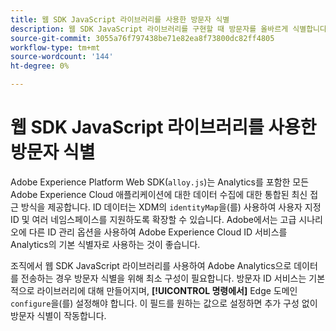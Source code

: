 ```yaml
---
title: 웹 SDK JavaScript 라이브러리를 사용한 방문자 식별
description: 웹 SDK JavaScript 라이브러리를 구현할 때 방문자를 올바르게 식별합니다.
source-git-commit: 3055a76f797438be71e82ea8f73800dc82ff4805
workflow-type: tm+mt
source-wordcount: '144'
ht-degree: 0%

---
```


# 웹 SDK JavaScript 라이브러리를 사용한 방문자 식별

Adobe Experience Platform Web SDK(`alloy.js`)는 Analytics를 포함한 모든 Adobe Experience Cloud 애플리케이션에 대한 데이터 수집에 대한 통합된 최신 접근 방식을 제공합니다. ID 데이터는 XDM의 `identityMap`을(를) 사용하여 사용자 지정 ID 및 여러 네임스페이스를 지원하도록 확장할 수 있습니다. Adobe에서는 고급 시나리오에 다른 ID 관리 옵션을 사용하여 Adobe Experience Cloud ID 서비스를 Analytics의 기본 식별자로 사용하는 것이 좋습니다.

조직에서 웹 SDK JavaScript 라이브러리를 사용하여 Adobe Analytics으로 데이터를 전송하는 경우 방문자 식별을 위해 최소 구성이 필요합니다. 방문자 ID 서비스는 기본적으로 라이브러리에 대해 만들어지며, **[!UICONTROL 명령에서]** Edge 도메인`configure`을(를) 설정해야 합니다. 이 필드를 원하는 값으로 설정하면 추가 구성 없이 방문자 식별이 작동합니다.

